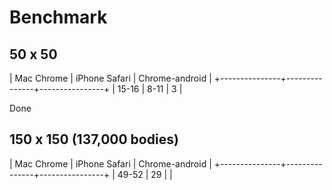 # Benchmark

## 50 x 50

|  Mac Chrome   | iPhone Safari | Chrome-android |
+---------------+---------------+----------------+
|     15-16     |      8-11     |        3       |

Done


## 150 x 150 (137,000 bodies)

|  Mac Chrome   | iPhone Safari | Chrome-android |
+---------------+---------------+----------------+
|     49-52     |      29       |                |
